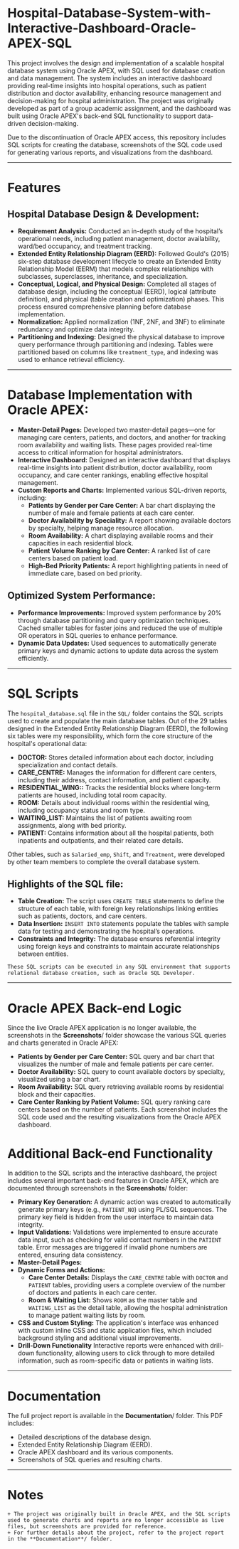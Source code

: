 # Hospital-Database-System-with-Interactive-Dashboard-Oracle-APEX-SQL
This project involves the design and implementation of a scalable hospital database system using Oracle APEX, with SQL used for database creation and data management. The system includes an interactive dashboard providing real-time insights into hospital operations, such as patient distribution and doctor availability, enhancing resource management and decision-making for hospital administration. The project was originally developed as part of a group academic assignment, and the dashboard was built using Oracle APEX's back-end SQL functionality to support data-driven decision-making.

Due to the discontinuation of Oracle APEX access, this repository includes SQL scripts for creating the database, screenshots of the SQL code used for generating various reports, and visualizations from the dashboard.
***
# Features
## Hospital Database Design & Development:
+ **Requirement Analysis:** Conducted an in-depth study of the hospital’s operational needs, including patient management, doctor availability, ward/bed occupancy, and treatment tracking.
+ **Extended Entity Relationship Diagram (EERD):** Followed Gould's (2015) six-step database development lifecycle to create an Extended Entity Relationship Model (EERM) that models complex relationships with subclasses, superclasses, inheritance, and specialization.
+ **Conceptual, Logical, and Physical Design:** Completed all stages of database design, including the conceptual (EERD), logical (attribute definition), and physical (table creation and optimization) phases. This process ensured comprehensive planning before database implementation.
+ **Normalization:** Applied normalization (1NF, 2NF, and 3NF) to eliminate redundancy and optimize data integrity.
+ **Partitioning and Indexing:** Designed the physical database to improve query performance through partitioning and indexing. Tables were partitioned based on columns like `treatment_type`, and indexing was used to enhance retrieval efficiency.

***
# Database Implementation with Oracle APEX:
+ **Master-Detail Pages:** Developed two master-detail pages—one for managing care centers, patients, and doctors, and another for tracking room availability and waiting lists. These pages provided real-time access to critical information for hospital administrators.
+ **Interactive Dashboard:** Designed an interactive dashboard that displays real-time insights into patient distribution, doctor availability, room occupancy, and care center rankings, enabling effective hospital management.
+ **Custom Reports and Charts:** Implemented various SQL-driven reports, including:
    + **Patients by Gender per Care Center:** A bar chart displaying the number of male and female patients at each care center.
    + **Doctor Availability by Speciality:** A report showing available doctors by specialty, helping manage resource allocation.
    + **Room Availability:** A chart displaying available rooms and their capacities in each residential block.
    + **Patient Volume Ranking by Care Center:** A ranked list of care centers based on patient load.
    + **High-Bed Priority Patients:** A report highlighting patients in need of immediate care, based on bed priority.

## Optimized System Performance: 
+ **Performance Improvements:** Improved system performance by 20% through database partitioning and query optimization techniques. Cached smaller tables for faster joins and reduced the use of multiple OR operators in SQL queries to enhance performance.
+ **Dynamic Data Updates:** Used sequences to automatically generate primary keys and dynamic actions to update data across the system efficiently.

***
# SQL Scripts
The `hospital_database.sql` file in the `SQL/` folder contains the SQL scripts used to create and populate the main database tables. Out of the 29 tables designed in the Extended Entity Relationship Diagram (EERD), the following six tables were my responsibility, which form the core structure of the hospital's operational data:
+ **DOCTOR:** Stores detailed information about each doctor, including specialization and contact details.
+ **CARE_CENTRE:** Manages the information for different care centers, including their address, contact information, and patient capacity.
+ **RESIDENTIAL_WING::** Tracks the residential blocks where long-term patients are housed, including total room capacity.
+ **ROOM:** Details about individual rooms within the residential wing, including occupancy status and room type.
+ **WAITING_LIST:** Maintains the list of patients awaiting room assignments, along with bed priority.
+ **PATIENT:** Contains information about all the hospital patients, both inpatients and outpatients, and their related care details.

Other tables, such as `Salaried_emp`, `Shift`, and `Treatment`, were developed by other team members to complete the overall database system.

## Highlights of the SQL file: 
+ **Table Creation:** The script uses `CREATE TABLE` statements to define the structure of each table, with foreign key relationships linking entities such as patients, doctors, and care centers.
+ **Data Insertion:** `INSERT INTO` statements populate the tables with sample data for testing and demonstrating the hospital’s operations.
+ **Constraints and Integrity:** The database ensures referential integrity using foreign keys and constraints to maintain accurate relationships between entities.

```
These SQL scripts can be executed in any SQL environment that supports relational database creation, such as Oracle SQL Developer.
```
***
# Oracle APEX Back-end Logic
Since the live Oracle APEX application is no longer available, the screenshots in the **Screenshots**/ folder showcase the various SQL queries and charts generated in Oracle APEX:
+ **Patients by Gender per Care Center:** SQL query and bar chart that visualizes the number of male and female patients per care center.
+ **Doctor Availability:** SQL query to count available doctors by specialty, visualized using a bar chart.
+ **Room Availability:** SQL query retrieving available rooms by residential block and their capacities.
+ **Care Center Ranking by Patient Volume:** SQL query ranking care centers based on the number of patients.
Each screenshot includes the SQL code used and the resulting visualizations from the Oracle APEX dashboard.

# Additional Back-end Functionality
In addition to the SQL scripts and the interactive dashboard, the project includes several important back-end features in Oracle APEX, which are documented through screenshots in the **Screenshots**/ folder:
+ **Primary Key Generation:** A dynamic action was created to automatically generate primary keys (e.g., `PATIENT_NO`) using PL/SQL sequences. The primary key field is hidden from the user interface to maintain data integrity.
+ **Input Validations:** Validations were implemented to ensure accurate data input, such as checking for valid contact numbers in the `PATIENT` table. Error messages are triggered if invalid phone numbers are entered, ensuring data consistency.
+ **Master-Detail Pages:**
+ **Dynamic Forms and Actions:**
    + **Care Center Details:** Displays the `CARE_CENTRE` table with `DOCTOR` and `PATIENT` tables, providing users a complete overview of the number of doctors and patients in each care center.
    +  **Room & Waiting List:** Shows `ROOM` as the master table and `WAITING_LIST` as the detail table, allowing the hospital administration to manage patient waiting lists by room.
+ **CSS and Custom Styling:** The application's interface was enhanced with custom inline CSS and static application files, which included background styling and additional visual improvements.
+ **Drill-Down Functionality** Interactive reports were enhanced with drill-down functionality, allowing users to click through to more detailed information, such as room-specific data or patients in waiting lists.

***

# Documentation
The full project report is available in the **Documentation**/ folder. This PDF includes:

+ Detailed descriptions of the database design.
+ Extended Entity Relationship Diagram (EERD).
+ Oracle APEX dashboard and its various components.
+ Screenshots of SQL queries and resulting charts.

***

# Notes
```
+ The project was originally built in Oracle APEX, and the SQL scripts used to generate charts and reports are no longer accessible as live files, but screenshots are provided for reference.
+ For further details about the project, refer to the project report in the **Documentation**/ folder.
```

